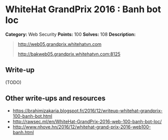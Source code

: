 # WhiteHat GrandPrix 2016 : Banh bot loc

**Category:** Web Security
**Points:** 100
**Solves:** 108
**Description:**

> http://web05.grandprix.whitehatvn.com
> 
> http://bakweb05.grandprix.whitehatvn.com:8125

## Write-up

(TODO)

## Other write-ups and resources

* https://brahimizakaria.blogspot.fr/2016/12/writeup-whitehat-grandprix-100-banh-bot.html
* http://rawsec.ml/en/WhiteHat-GrandPrix-2016-web-100-banh-bot-loc/
* http://www.nhove.hn/2016/12/whitehat-grand-prix-2016-web100-banh.html
